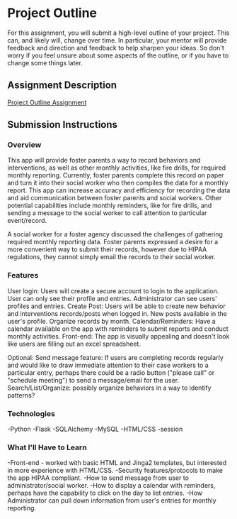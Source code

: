 # Project Outline
For this assignment, you will submit a high-level outline of your project. This can, and likely will, change over time. In particular, your mentor will provide feedback and direction and feedback to help sharpen your ideas. So don't worry if you feel unsure about some aspects of the outline, or if you have to change some things later.

## Assignment Description
[Project Outline Assignment](https://education.launchcode.org/liftoff/assignments/project-outline/)

## Submission Instructions

### Overview

This app will provide foster parents a way to record behaviors and interventions, as well as other monthly activities, like fire drills, for required monthly reporting. Currently, foster parents complete this record on paper and turn it into their social worker who then compiles the data for a monthly report. This app can increase accuracy and efficiency for recording the data and aid communication between foster parents and social workers. Other potential capabilities include monthly reminders, like for fire drills, and sending a message to the social worker to call attention to particular event/record.

A social worker for a foster agency discussed the challenges of gathering required monthly reporting data. Foster parents expressed a desire for a more convenient way to submit their records, however due to HIPAA regulations, they cannot simply email the records to their social worker.  

### Features

User login: Users will create a secure account to login to the application. User can only see their profile and entries. Administrator can see users' profiles and entries.
Create Post: Users will be able to create new behavior and interventions records/posts when logged in. New posts available in the user's profile. Organize records by month.
Calendar/Reminders: Have a calendar available on the app with reminders to submit reports and conduct monthly activities.
Front-end: The app is visually appealing and doesn't look like users are filling out an excel spreadsheet. 

Optional:
Send message feature: If users are completing records regularly and would like to draw immediate attention to their case workers to a particular entry, perhaps there could be a radio button ("please call" or "schedule meeting") to send a message/email for the user. 
Search/List/Organize: possibly organize behaviors in a way to identify patterns?

### Technologies

-Python
-Flask
-SQLAlchemy
-MySQL
-HTML/CSS
-session

### What I'll Have to Learn

-Front-end - worked with basic HTML and Jinga2 templates, but interested in more experience with HTML/CSS. 
-Security features/protocols to make the app HIPAA compliant.
-How to send message from user to administrator/social worker. 
-How to display a calendar with reminders, perhaps have the capability to click on the day to list entries.
-How Administrator can pull down information from user's entries for monthly reporting.
